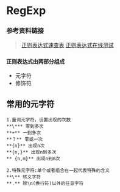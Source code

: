 # RegExp
### 参考资料链接
  > [正则表达式速查表](https://www.jb51.net/tools/regexsc.htm)
  > [正则表达式在线测试](https://tool.oschina.net/regex/)

 ### `正则表达式由两部分组成`
 - 元字符
 - 修饰符
 ## 常用的元字符 
 ```
 1.量词元字符，设置出现的次数
 **\*** 零到多次
 **+** 一到多次
 **？** 零或一次
 **{n}** 出现n次
 **{n,}** 出现n到多次
 ** {n,m}** 出现n到m次
 ```
 ```
 2.特殊元字符:单个或者组合在一起代表特殊的含义
 **\** 转义字符
 **.** 除\n(换行符)以外的任意字符
 
 ```
